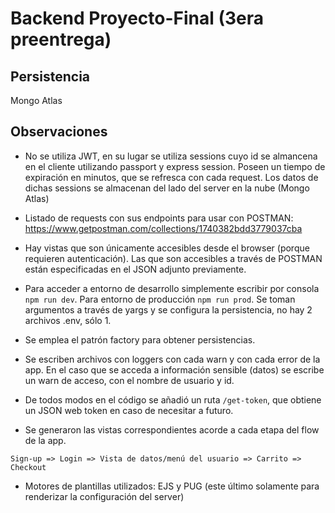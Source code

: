 # Backend Proyecto-Final (3era preentrega)

## Persistencia
Mongo Atlas

## Observaciones

- No se utiliza JWT, en su lugar se utiliza sessions cuyo id se almancena en el cliente utilizando passport y express session. Poseen un tiempo de expiración en minutos, que se refresca con cada request. Los datos de dichas sessions se almacenan del lado del server en la nube (Mongo Atlas)

- Listado de requests con sus endpoints para usar con POSTMAN:
https://www.getpostman.com/collections/1740382bdd3779037cba

- Hay vistas que son únicamente accesibles desde el browser (porque requieren autenticación). Las que son accesibles a través de POSTMAN están especificadas en el JSON adjunto previamente.

- Para acceder a entorno de desarrollo simplemente escribir por consola `npm run dev`. Para entorno de producción `npm run prod`.
Se toman argumentos a través de yargs y se configura la persistencia, no hay 2 archivos .env, sólo 1.

- Se emplea el patrón factory para obtener persistencias.

- Se escriben archivos con loggers con cada warn y con cada error de la app. En el caso que se acceda a información sensible (datos) se escribe un warn de acceso, con el nombre de usuario y id.

- De todos modos en el código se añadió un ruta `/get-token`, que obtiene un JSON web token en caso de necesitar a futuro.

- Se generaron las vistas correspondientes acorde a cada etapa del flow de la app.
````
Sign-up => Login => Vista de datos/menú del usuario => Carrito => Checkout
````

- Motores de plantillas utilizados: EJS y PUG (este último solamente para renderizar la configuración del server)


